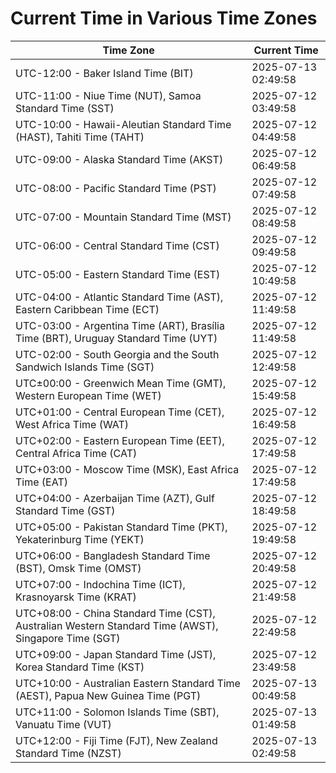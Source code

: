 # Current Time in Various Time Zones

| Time Zone | Current Time |
|-----------|--------------|
| UTC-12:00 - Baker Island Time (BIT) | 2025-07-13 02:49:58 |
| UTC-11:00 - Niue Time (NUT), Samoa Standard Time (SST) | 2025-07-12 03:49:58 |
| UTC-10:00 - Hawaii-Aleutian Standard Time (HAST), Tahiti Time (TAHT) | 2025-07-12 04:49:58 |
| UTC-09:00 - Alaska Standard Time (AKST) | 2025-07-12 06:49:58 |
| UTC-08:00 - Pacific Standard Time (PST) | 2025-07-12 07:49:58 |
| UTC-07:00 - Mountain Standard Time (MST) | 2025-07-12 08:49:58 |
| UTC-06:00 - Central Standard Time (CST) | 2025-07-12 09:49:58 |
| UTC-05:00 - Eastern Standard Time (EST) | 2025-07-12 10:49:58 |
| UTC-04:00 - Atlantic Standard Time (AST), Eastern Caribbean Time (ECT) | 2025-07-12 11:49:58 |
| UTC-03:00 - Argentina Time (ART), Brasília Time (BRT), Uruguay Standard Time (UYT) | 2025-07-12 11:49:58 |
| UTC-02:00 - South Georgia and the South Sandwich Islands Time (SGT) | 2025-07-12 12:49:58 |
| UTC±00:00 - Greenwich Mean Time (GMT), Western European Time (WET) | 2025-07-12 15:49:58 |
| UTC+01:00 - Central European Time (CET), West Africa Time (WAT) | 2025-07-12 16:49:58 |
| UTC+02:00 - Eastern European Time (EET), Central Africa Time (CAT) | 2025-07-12 17:49:58 |
| UTC+03:00 - Moscow Time (MSK), East Africa Time (EAT) | 2025-07-12 17:49:58 |
| UTC+04:00 - Azerbaijan Time (AZT), Gulf Standard Time (GST) | 2025-07-12 18:49:58 |
| UTC+05:00 - Pakistan Standard Time (PKT), Yekaterinburg Time (YEKT) | 2025-07-12 19:49:58 |
| UTC+06:00 - Bangladesh Standard Time (BST), Omsk Time (OMST) | 2025-07-12 20:49:58 |
| UTC+07:00 - Indochina Time (ICT), Krasnoyarsk Time (KRAT) | 2025-07-12 21:49:58 |
| UTC+08:00 - China Standard Time (CST), Australian Western Standard Time (AWST), Singapore Time (SGT) | 2025-07-12 22:49:58 |
| UTC+09:00 - Japan Standard Time (JST), Korea Standard Time (KST) | 2025-07-12 23:49:58 |
| UTC+10:00 - Australian Eastern Standard Time (AEST), Papua New Guinea Time (PGT) | 2025-07-13 00:49:58 |
| UTC+11:00 - Solomon Islands Time (SBT), Vanuatu Time (VUT) | 2025-07-13 01:49:58 |
| UTC+12:00 - Fiji Time (FJT), New Zealand Standard Time (NZST) | 2025-07-13 02:49:58 |
